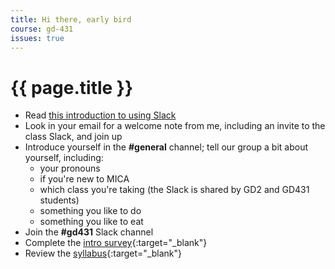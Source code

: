 ```yaml
---
title: Hi there, early bird
course: gd-431
issues: true
---
```


# {{ page.title }}

- Read [this introduction to using Slack](/learn/tools/slack)
- Look in your email for a welcome note from me, including an invite to the class Slack, and join up
- Introduce yourself in the **#general** channel; tell our group a bit about yourself, including:
  - your pronouns
  - if you're new to MICA
  - which class you're taking (the Slack is shared by GD2 and GD431 students)
  - something you like to do
  - something you like to eat
- Join the **#gd431** Slack channel
- Complete the [intro survey](https://forms.gle/W3FYWRv5pZEbT5VDA){:target="_blank"}
- Review the [syllabus](https://docs.google.com/document/d/1ZuXB5erTCGdzSI3VPOQMzFkac8Rp96WEojIBBZY3oJs/edit?usp=sharing){:target="_blank"}
